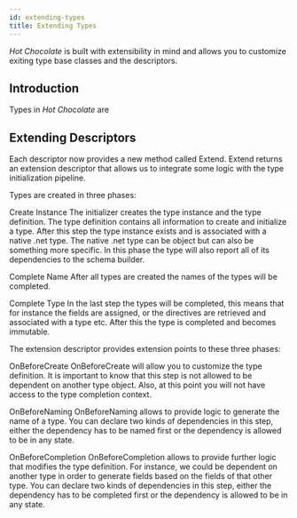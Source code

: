 ```yaml
---
id: extending-types
title: Extending Types
---
```


_Hot Chocolate_ is built with extensibility in mind and allows you to customize exiting type base classes and the descriptors.

## Introduction

Types in _Hot Chocolate_ are 


## Extending Descriptors

Each descriptor now provides a new method called Extend. Extend returns an extension descriptor that allows us to integrate some logic with the type initialization pipeline.

Types are created in three phases:

Create Instance The initializer creates the type instance and the type definition. The type definition contains all information to create and initialize a type. After this step the type instance exists and is associated with a native .net type. The native .net type can be object but can also be something more specific. In this phase the type will also report all of its dependencies to the schema builder.

Complete Name After all types are created the names of the types will be completed.

Complete Type In the last step the types will be completed, this means that for instance the fields are assigned, or the directives are retrieved and associated with a type etc. After this the type is completed and becomes immutable.

The extension descriptor provides extension points to these three phases:

OnBeforeCreate OnBeforeCreate will allow you to customize the type definition. It is important to know that this step is not allowed to be dependent on another type object. Also, at this point you will not have access to the type completion context.

OnBeforeNaming OnBeforeNaming allows to provide logic to generate the name of a type. You can declare two kinds of dependencies in this step, either the dependency has to be named first or the dependency is allowed to be in any state.

OnBeforeCompletion OnBeforeCompletion allows to provide further logic that modifies the type definition. For instance, we could be dependent on another type in order to generate fields based on the fields of that other type. You can declare two kinds of dependencies in this step, either the dependency has to be completed first or the dependency is allowed to be in any state.